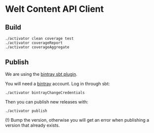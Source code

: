 Welt Content API Client
=======================

Build
-----

    ./activator clean coverage test
    ./activator coverageReport
    ./activator coverageAggregate

Publish
-------

We are using the [bintray sbt plugin](https://github.com/softprops/bintray-sbt).

You will need a [bintray](https://bintray.com/) account. Log in through sbt:

	./activator bintrayChangeCredentials

Then you can publish new releases with:

	./activator publish

(!) Bump the version, otherwise you will get an error when publishing a version that already exists.
